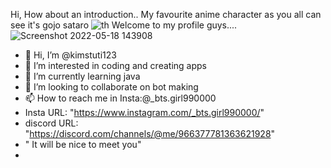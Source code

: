Hi, How about an introduction..
    My favourite anime character as you all can see it's gojo sataro
![th](https://user-images.githubusercontent.com/105543313/169001717-1c078601-995c-47a4-82ed-37578cb9c125.jpg)
Welcome to my profile guys....
![Screenshot 2022-05-18 143908](https://user-images.githubusercontent.com/105543313/169002834-3e2c6af8-1aee-4d50-8e0c-2cedd2991508.png)





- 👋 Hi, I’m @kimstuti123
- 👀 I’m interested in coding and creating apps
- 🌱 I’m currently learning java 
- 💞️ I’m looking to collaborate on bot making
- 📫 How to reach me in Insta:@_bts.girl990000
-   Insta URL:  "https://www.instagram.com/_bts.girl990000/"
-   discord URL: "https://discord.com/channels/@me/966377781363621928"
-    " It will be nice to meet you"
- 

<!---
kimstuti123/kimstuti123 is a ✨ special ✨ repository because its `README.md` (this file) appears on your GitHub profile.
You can click the Preview link to take a look at your changes.
--->


